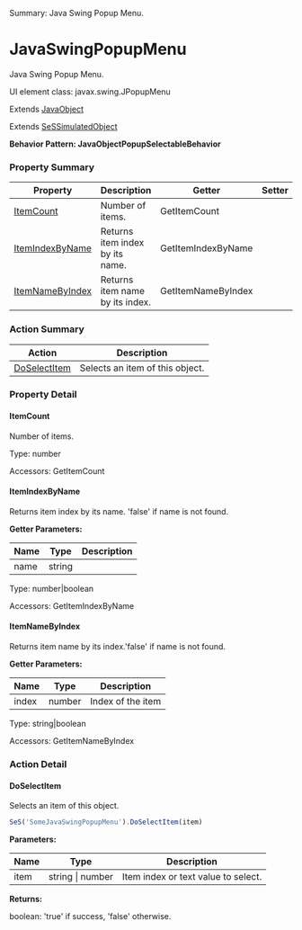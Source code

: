 Summary: Java Swing Popup Menu.

# JavaSwingPopupMenu

Java Swing Popup Menu.
 
UI element class: javax.swing.JPopupMenu

Extends [JavaObject](JavaObject.md)

Extends [SeSSimulatedObject](SeSSimulatedObject.md)





**Behavior Pattern: JavaObjectPopupSelectableBehavior**


<!-- ============================== property summary ========================== -->

  

### Property Summary

| **Property** | **Description** | **Getter** | **Setter** |
| ------------ | --------------- | ---------- | ---------- |
| [ItemCount](#itemcount) | Number of items. | GetItemCount |  |
| [ItemIndexByName](#itemindexbyname) | Returns item index by its name. | GetItemIndexByName |  |
| [ItemNameByIndex](#itemnamebyindex) | Returns item name by its index. | GetItemNameByIndex |  |



  
<!-- ============================== action summary ========================== -->



### Action Summary

|  **Action** | **Description** | 
| ----------- | --------------- |
|  [DoSelectItem](#doselectitem) | Selects an item of this object. |




<!-- ============================== property detail ========================== -->
  
### Property Detail
    
<a name="ItemCount"></a>
#### ItemCount


Number of items.

      
  
      
Type: number
      
      
Accessors: GetItemCount
      
    
<a name="ItemIndexByName"></a>
#### ItemIndexByName


Returns item index by its name. 'false' if name is not found.

      
**Getter Parameters:**

| **Name** | **Type** | **Description** |
| -------- | -------- | --------------- |  
| name | string |  |


  
      
Type: number|boolean
      
      
Accessors: GetItemIndexByName
      
    
<a name="ItemNameByIndex"></a>
#### ItemNameByIndex


Returns item name by its index.'false' if name is not found.

      
**Getter Parameters:**

| **Name** | **Type** | **Description** |
| -------- | -------- | --------------- |  
| index | number | Index of the item |


  
      
Type: string|boolean
      
      
Accessors: GetItemNameByIndex
      
    
  
  
<!-- ============================== action detail ========================== -->
  
### Action Detail
    
<a name="DoSelectItem"></a>    
#### DoSelectItem

Selects an item of this object.

```javascript
SeS('SomeJavaSwingPopupMenu').DoSelectItem(item)
```


**Parameters:**

|  **Name** | **Type** | **Description** |
| ---------- | -------- | --------------- |
| item | string \| number |  Item index or text value  to select. |




**Returns:**

boolean: 'true' if success, 'false' otherwise.



<a name="see.also.javaswingpopupmenu.doselectitem"></a>

  

